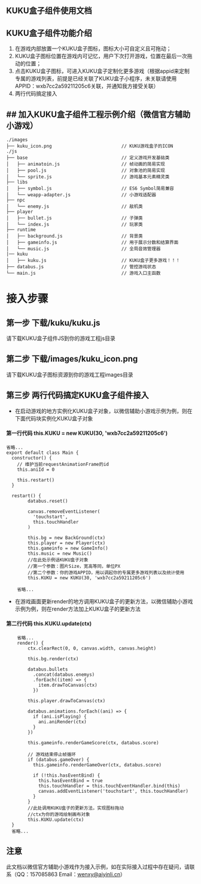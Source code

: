 ## KUKU盒子组件使用文档
## KUKU盒子组件功能介绍
1. 在游戏内部放置一个KUKU盒子图标，图标大小可自定义且可拖动；
3. KUKU盒子图标位置在游戏内可记忆，用户下次打开游戏，位置在最后一次拖动的位置；
4. 点击KUKU盒子图标，可进入KUKU盒子定制化更多游戏（根据appid来定制专属的游戏列表，前提是已经关联了KUKU盒子小程序，未关联请使用APPID：wxb7cc2a59211205c6关联，并通知我方接受关联）
5. 两行代码搞定接入

## ## 加入KUKU盒子组件工程示例介绍（微信官方辅助小游戏）
```
./images
├── kuku_icon.png                          // KUKU游戏盒子的ICON
./js
├── base                                   // 定义游戏开发基础类
│   ├── animatoin.js                       // 帧动画的简易实现
│   ├── pool.js                            // 对象池的简易实现
│   └── sprite.js                          // 游戏基本元素精灵类
├── libs
│   ├── symbol.js                          // ES6 Symbol简易兼容
│   └── weapp-adapter.js                   // 小游戏适配器
├── npc
│   └── enemy.js                           // 敌机类
├── player
│   ├── bullet.js                          // 子弹类
│   └── index.js                           // 玩家类
├── runtime
│   ├── background.js                      // 背景类
│   ├── gameinfo.js                        // 用于展示分数和结算界面
│   └── music.js                           // 全局音效管理器
|── kuku
│   ├── kuku.js                            // KUKU盒子更多游戏！！！
├── databus.js                             // 管控游戏状态
└── main.js                                // 游戏入口主函数

```
# 接入步骤
## 第一步 下载/kuku/kuku.js
请下载KUKU盒子组件JS到你的游戏工程js目录

## 第二步 下载/images/kuku_icon.png
请下载KUKU盒子图标资源到你的游戏工程images目录

## 第三步 两行代码搞定KUKU盒子组件接入
- 在启动游戏的地方实例化KUKU盒子对象，以微信辅助小游戏示例为例，则在下面代码块实例化KUKU盒子对象
  
#### 第一行代码 this.KUKU = new KUKU(30, 'wxb7cc2a59211205c6')

```
省略...
export default class Main {
  constructor() {
    // 维护当前requestAnimationFrame的id
    this.aniId = 0

    this.restart()
  }

  restart() {
        databus.reset()
    
        canvas.removeEventListener(
          'touchstart',
          this.touchHandler
        )
    
        this.bg = new BackGround(ctx)
        this.player = new Player(ctx)
        this.gameinfo = new GameInfo()
        this.music = new Music()
        //在此处示例话KUKU盒子对象
        //第一个参数：图片Size，宽高等同，单位PX
        //第二个参数：你的游戏APPID，用以调起你的专属更多游戏列表以及统计使用
        this.KUKU = new KUKU(30, 'wxb7cc2a59211205c6')

    省略...
```
- 在游戏画面更新render的地方调用KUKU盒子的更新方法，以微信辅助小游戏示例为例，则在render方法加上KUKU盒子的更新方法

#### 第二行代码  this.KUKU.update(ctx)
```
    省略...
    render() {
        ctx.clearRect(0, 0, canvas.width, canvas.height)
    
        this.bg.render(ctx)
    
        databus.bullets
          .concat(databus.enemys)
          .forEach((item) => {
            item.drawToCanvas(ctx)
          })
    
        this.player.drawToCanvas(ctx)
    
        databus.animations.forEach((ani) => {
          if (ani.isPlaying) {
            ani.aniRender(ctx)
          }
        })
    
        this.gameinfo.renderGameScore(ctx, databus.score)
    
        // 游戏结束停止帧循环
        if (databus.gameOver) {
          this.gameinfo.renderGameOver(ctx, databus.score)
    
          if (!this.hasEventBind) {
            this.hasEventBind = true
            this.touchHandler = this.touchEventHandler.bind(this)
            canvas.addEventListener('touchstart', this.touchHandler)
          }
        }
        //此处调用KUKU盒子的更新方法，实现图标拖动
        //ctx为你的游戏绘制画布对象
        this.KUKU.update(ctx)
  }
  省略...
```

## 注意
此文档以微信官方辅助小游戏作为接入示例，如在实际接入过程中存在疑问，请联系（QQ：157085863 Email：wenxy@aiyinli.cn） 
